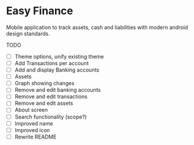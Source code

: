 # Easy Finance
Mobile application to track assets, cash and liabilities with modern android design standards.

TODO
- [ ] Theme options, unify existing theme
- [ ] Add Transactions per account
- [ ] Add and display Banking accounts
- [ ] Assets
- [ ] Graph showing changes
- [ ] Remove and edit banking accounts
- [ ] Remove and edit transactions
- [ ] Remove and edit assets
- [ ] About screen
- [ ] Search functionality (scope?)
- [ ] Improved name
- [ ] Improved icon
- [ ] Rewrite README
